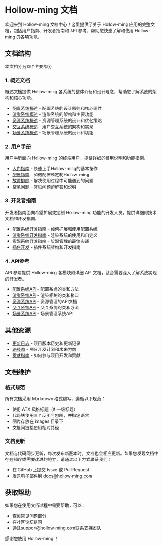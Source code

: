 # Hollow-ming 文档

欢迎来到 Hollow-ming 文档中心！这里提供了关于 Hollow-ming 应用的完整文档，包括用户指南、开发者指南和 API 参考，帮助您快速了解和使用 Hollow-ming 的各项功能。

## 文档结构

本文档分为四个主要部分：

### 1. 概述文档

概述文档提供 Hollow-ming 各系统的整体介绍和设计理念，帮助您了解系统的架构和核心功能。

- [配置系统概述](overview/config_system.md) - 配置系统的设计原则和核心组件
- [渲染系统概述](overview/renderer_system.md) - 渲染系统的架构和主要功能
- [资源系统概述](overview/resource_system.md) - 资源管理系统的设计和优化策略
- [交互系统概述](overview/interaction_system.md) - 用户交互系统的架构和实现
- [场景系统概述](overview/scene_system.md) - 场景管理系统的设计和功能

### 2. 用户手册

用户手册面向 Hollow-ming 的终端用户，提供详细的使用说明和功能指南。

- [入门指南](user/getting_started.md) - 快速上手Hollow-ming的基本操作
- [配置指南](user/configuration.md) - 如何配置和定制Hollow-ming
- [故障排除](user/troubleshooting.md) - 解决使用过程中可能遇到的问题
- [常见问题](user/faq.md) - 常见问题的解答和说明

### 3. 开发者指南

开发者指南面向希望扩展或定制 Hollow-ming 功能的开发人员，提供详细的技术文档和开发指南。

- [配置系统开发指南](developer/config_guide.md) - 如何扩展和使用配置系统
- [渲染系统开发指南](developer/renderer_guide.md) - 渲染系统的使用和自定义
- [资源系统开发指南](developer/resources_guide.md) - 资源管理的最佳实践
- [插件开发](developer/plugin_development.md) - 插件系统架构和开发指南

### 4. API参考

API 参考提供 Hollow-ming 各模块的详细 API 文档，适合需要深入了解系统实现的开发者。

- [配置系统API](api/config.md) - 配置系统的类和方法
- [渲染系统API](api/renderer.md) - 渲染相关的类和接口
- [资源系统API](api/resources.md) - 资源管理的API文档
- [交互系统API](api/interaction.md) - 交互系统的类和方法
- [场景系统API](api/scene.md) - 场景管理系统API

## 其他资源

- [更新日志](changelog.md) - 项目版本历史和更新记录
- [路线图](roadmap.md) - 项目开发计划和未来方向
- [贡献指南](contributing.md) - 如何参与项目开发和贡献

## 文档维护

### 格式规范

所有文档采用 Markdown 格式编写，遵循以下规范：

- 使用 ATX 风格标题（# 一级标题）
- 代码块使用三个反引号包围，并指定语言
- 图片存放在 images 目录下
- 文档间链接使用相对路径

### 文档更新

文档与代码同步更新，每次发布新版本时，文档也会相应更新。如果您发现文档中存在错误或需要改进的地方，请通过以下方式联系我们：

- 在 GitHub 上提交 Issue 或 Pull Request
- 发送电子邮件到 docs@hollow-ming.com

## 获取帮助

如果您在使用文档过程中需要帮助，可以：

- 查阅[常见问题](user/faq.md)部分
- 在[社区论坛](https://forum.hollow-ming.com)提问
- 通过support@hollow-ming.com联系支持团队

感谢您使用 Hollow-ming ！ 
